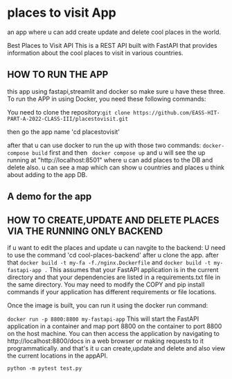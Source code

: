 # places to visit App
an app where u can add create update and delete cool places in the world.

Best Places to Visit API
This is a REST API built with FastAPI that provides information about the cool places to visit in various countries.

## HOW TO RUN THE APP
this app using fastapi,streamlit and docker so make sure u have these three. 
To run the APP in  using Docker, you need these following commands:


You need to clone the repository:`` git clone https://github.com/EASS-HIT-PART-A-2022-CLASS-III/placestovisit.git ``

then go the app name 'cd placestovisit'

after that u can use docker to run the up with those two commands:
``docker-compose build`` first and then `` docker compose up``
and u will see the up running at "http://localhost:8501" where u can add places to the DB and delete also.
u can see a map which can show u countries and places u think about adding to the app DB.

## A demo for the app 

## HOW TO CREATE,UPDATE AND DELETE PLACES VIA THE RUNNING ONLY BACKEND
if u want to edit the places and update u can navgite to the backend:
U need to use the command 'cd cool-places-backend' after u clone the app.
after that ``docker build -t my-fa -f./nginx.Dockerfile`` and ``docker build -t my-fastapi-app .`` This assumes that your FastAPI application is in the current directory and that your dependencies are listed in a requirements.txt file in the same directory. You may need to modify the COPY and pip install commands if your application has different requirements or file locations.

Once the image is built, you can run it using the docker run command:

``docker run -p 8800:8800 my-fastapi-app`` This will start the FastAPI application in a container and map port 8800 on the container to port 8800 on the host machine. You can then access the application by navigating to http://localhost:8800/docs in a web browser or making requests to it programmatically.
and that's it u can create,update and delete and also view the current locations in the appAPI.

``python -m pytest test.py``

